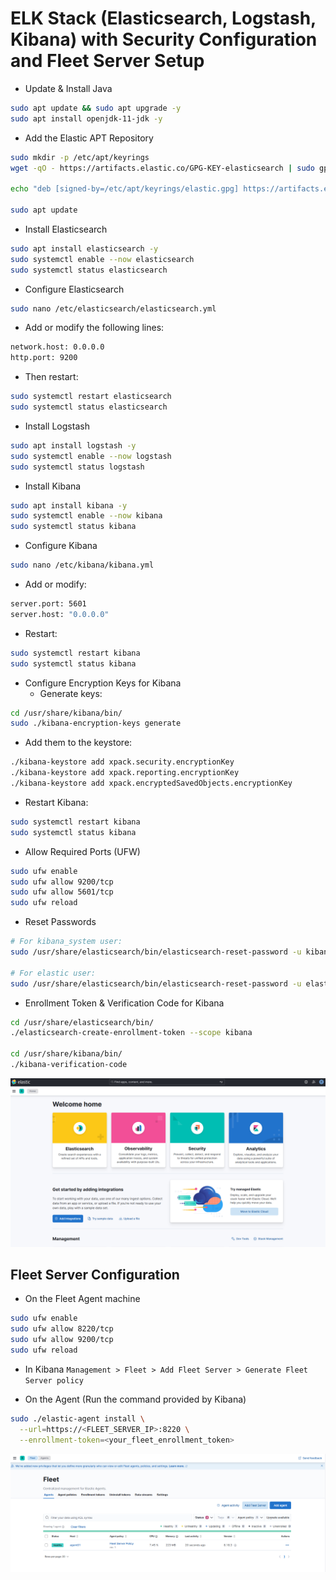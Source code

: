 # ELK Stack (Elasticsearch, Logstash, Kibana) with Security Configuration and Fleet Server Setup

- Update & Install Java

```sh
sudo apt update && sudo apt upgrade -y
sudo apt install openjdk-11-jdk -y
```

- Add the Elastic APT Repository

```sh
sudo mkdir -p /etc/apt/keyrings
wget -qO - https://artifacts.elastic.co/GPG-KEY-elasticsearch | sudo gpg --dearmor -o /etc/apt/keyrings/elastic.gpg

echo "deb [signed-by=/etc/apt/keyrings/elastic.gpg] https://artifacts.elastic.co/packages/8.x/apt stable main" | sudo tee /etc/apt/sources.list.d/elastic-8.x.list

sudo apt update
```

- Install Elasticsearch

```sh
sudo apt install elasticsearch -y
sudo systemctl enable --now elasticsearch
sudo systemctl status elasticsearch
```

- Configure Elasticsearch

```sh
sudo nano /etc/elasticsearch/elasticsearch.yml
```

- Add or modify the following lines:

```sh
network.host: 0.0.0.0
http.port: 9200
```

- Then restart:

```sh
sudo systemctl restart elasticsearch
sudo systemctl status elasticsearch
```

- Install Logstash

```sh
sudo apt install logstash -y
sudo systemctl enable --now logstash
sudo systemctl status logstash
```

- Install Kibana

```sh
sudo apt install kibana -y
sudo systemctl enable --now kibana
sudo systemctl status kibana
```

- Configure Kibana

```sh
sudo nano /etc/kibana/kibana.yml
```

- Add or modify:

```sh
server.port: 5601
server.host: "0.0.0.0"
```

- Restart:

```sh
sudo systemctl restart kibana
sudo systemctl status kibana
```

- Configure Encryption Keys for Kibana
  - Generate keys:

```sh
cd /usr/share/kibana/bin/
sudo ./kibana-encryption-keys generate
```

- Add them to the keystore:

```sh
./kibana-keystore add xpack.security.encryptionKey
./kibana-keystore add xpack.reporting.encryptionKey
./kibana-keystore add xpack.encryptedSavedObjects.encryptionKey
```

- Restart Kibana:

```sh
sudo systemctl restart kibana
sudo systemctl status kibana
```

- Allow Required Ports (UFW)

```sh
sudo ufw enable
sudo ufw allow 9200/tcp
sudo ufw allow 5601/tcp
sudo ufw reload
```

- Reset Passwords

```sh
# For kibana_system user:
sudo /usr/share/elasticsearch/bin/elasticsearch-reset-password -u kibana_system

# For elastic user:
sudo /usr/share/elasticsearch/bin/elasticsearch-reset-password -u elastic
```

- Enrollment Token & Verification Code for Kibana

```sh
cd /usr/share/elasticsearch/bin/
./elasticsearch-create-enrollment-token --scope kibana

cd /usr/share/kibana/bin/
./kibana-verification-code
```

![ELK](/Elastic_Stack_Ubuntu/assets/01.png)

## Fleet Server Configuration

- On the Fleet Agent machine

```sh
sudo ufw enable
sudo ufw allow 8220/tcp
sudo ufw allow 9200/tcp
sudo ufw reload
```

- In Kibana `Management > Fleet > Add Fleet Server > Generate Fleet Server policy`

- On the Agent (Run the command provided by Kibana)

```sh
sudo ./elastic-agent install \
  --url=https://<FLEET_SERVER_IP>:8220 \
  --enrollment-token=<your_fleet_enrollment_token>
```

![ELK](/Elastic_Stack_Ubuntu/assets/02.png)
